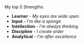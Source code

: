 My top 5 Strengths:
* **Learner** - *My eyes are wide open*
* **Input** - *I'm like a sponge*
* **Intellection** - *I'm always thinking*
* **Discipline** - *I create order*
* **Analytical** - *I'm after excellence*